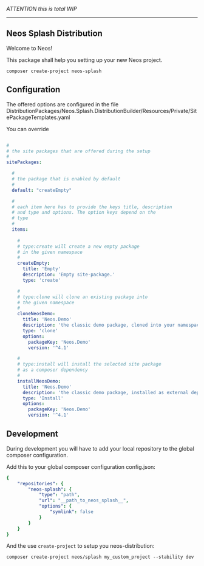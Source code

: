 
*ATTENTION this is total WIP*

------------------------
Neos Splash Distribution
------------------------

Welcome to Neos!


This package shall help you setting up your new Neos project.

`composer create-project neos-splash`

Configuration
-------------

The offered options are configured in the file DistributionPackages/Neos.Splash.DistributionBuilder/Resources/Private/SitePackageTemplates.yaml

You can override 

```yaml

#
# the site packages that are offered during the setup
#
sitePackages:

  # 
  # the package that is enabled by default
  # 
  default: "createEmpty"

  #  
  # each item here has to provide the keys title, description
  # and type and options. The option keys depend on the 
  # type
  # 
  items:
  
    #
    # type:create will create a new empty package
    # in the given namespace
    #
    createEmpty:
      title: 'Empty'
      description: 'Empty site-package.'
      type: 'create'

    #
    # type:clone will clone an existing package into
    # the given namespace
    #
    cloneNeosDemo:
      title: 'Neos.Demo'
      description: 'the classic demo package, cloned into your namespace for local adjustments'
      type: 'clone'
      options:
        packageKey: 'Neos.Demo'
        version: '^4.1'

    #
    # type:install will install the selected site package
    # as a composer dependency
    #
    installNeosDemo:
      title: 'Neos.Demo'
      description: 'the classic demo package, installed as external dependency'
      type: 'Install'
      options:
        packageKey: 'Neos.Demo'
        version: '^4.1'
```


Development
-----------

During development you will have to add your local repository to the global composer configuration.

Add this to your global composer configuration config.json:

```yaml
{
    "repositories": {
        "neos-splash": {
            "type": "path",
            "url": "__path_to_neos_splash__",
            "options": {
                "symlink": false
            }
        }
    }
}
```

And the use `create-project` to setup you neos-distribution:

`composer create-project neos/splash my_custom_project --stability dev`

